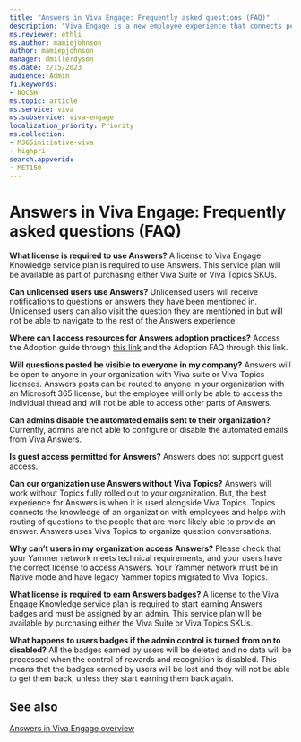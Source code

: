 ```yaml
---
title: "Answers in Viva Engage: Frequently asked questions (FAQ)"
description: "Viva Engage is a new employee experience that connects people across the company—wherever and whenever they work—so that everyone is included and engaged."
ms.reviewer: ethli
ms.author: mamiejohnson
author: mamiepjohnson
manager: dmillerdyson
ms.date: 2/15/2023
audience: Admin
f1.keywords:
- NOCSH
ms.topic: article
ms.service: viva
ms.subservice: viva-engage
localization_priority: Priority
ms.collection:  
- M365initiative-viva
- highpri
search.appverid:
- MET150
---
```


# Answers in Viva Engage: Frequently asked questions (FAQ)

**What license is required to use Answers?**
A license to Viva Engage Knowledge service plan is required to use Answers. This service plan will be available as part of purchasing either Viva Suite or Viva Topics SKUs. 

**Can unlicensed users use Answers?** 
Unlicensed users will receive notifications to questions or answers they have been mentioned in. Unlicensed users can also visit the question they are mentioned in but will not be able to navigate to the rest of the Answers experience.  

**Where can I access resources for Answers adoption practices?**
Access the Adoption guide through [this link](https://microsoft.sharepoint.com/:p:/t/xn--yammermarketingninjas-h097i/ERNummXewUdAmVKoibvexrYBuk9AR4vJEpVQ0OTbW4q7BA?e=pzGu8b) and the Adoption FAQ through this link. 

**Will questions posted be visible to everyone in my company?**
Answers will be open to anyone in your organization with Viva suite or Viva Topics licenses. Answers posts can be routed to anyone in your organization with an Microsoft 365 license, but the employee will only be able to access the individual thread and will not be able to access other parts of Answers.  

**Can admins disable the automated emails sent to their organization?**
Currently, admins are not able to configure or disable the automated emails from Viva Answers. 

**Is guest access permitted for Answers?** 
Answers does not support guest access.

**Can our organization use Answers without Viva Topics?**
Answers will work without Topics fully rolled out to your organization. But, the best experience for Answers is when it is used alongside Viva Topics. Topics connects the knowledge of an organization with employees and helps with routing of questions to the people that are more likely able to provide an answer. Answers uses Viva Topics to organize question conversations. 

**Why can’t users in my organization access Answers?**
Please check that your Yammer network meets technical requirements, and your users have the correct license to access Answers. Your Yammer network must be in Native mode and have legacy Yammer topics migrated to Viva Topics.  

**What license is required to earn Answers badges?**
A license to the Viva Engage Knowledge service plan is required to start earning Answers badges and must be assigned by an admin. This service plan will be available by purchasing either the Viva Suite or Viva Topics SKUs. 
 
**What happens to users badges if the admin control is turned from on to disabled?**
All the badges earned by users will be deleted and no data will be processed when the control of rewards and recognition is disabled. This means that the badges earned by users will be lost and they will not be able to get them back, unless they start earning them back again.  

## See also 
[Answers in Viva Engage overview](https://support.microsoft.com/en-us/topic/getting-started-with-microsoft-viva-engage-729f9fce-3aa6-4478-888c-a1543918c284)
